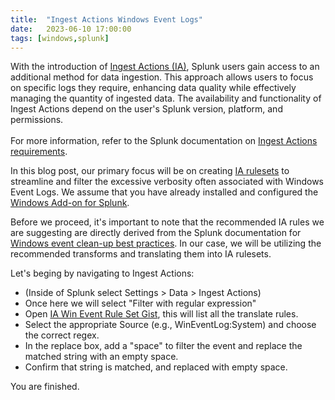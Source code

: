 ```yaml
---
title:  "Ingest Actions Windows Event Logs"
date:   2023-06-10 17:00:00
tags: [windows,splunk]
---
```


With the introduction of [Ingest Actions (IA)][ingest-actions], Splunk users gain access to an additional method for data ingestion. This approach allows users to focus on specific logs they require, enhancing data quality while effectively managing the quantity of ingested data. The availability and functionality of Ingest Actions depend on the user's Splunk version, platform, and permissions. 
<br />
<br />For more information, refer to the Splunk documentation on [Ingest Actions requirements][ia-reqs].

In this blog post, our primary focus will be on creating [IA rulesets][ia-rulesets] to streamline and filter the excessive verbosity often associated with Windows Event Logs. We assume that you have already installed and configured the [Windows Add-on for Splunk][win-event-add-on].

Before we proceed, it's important to note that the recommended IA rules we are suggesting are directly derived from the Splunk documentation for [Windows event clean-up best practices][win-event-bp-splunk]. In our case, we will be utilizing the recommended transforms and translating them into IA rulesets.

Let's beging by navigating to Ingest Actions:
- (Inside of Splunk select Settings > Data > Ingest Actions)
- Once here we will select "Filter with regular expression"
- Open [IA Win Event Rule Set Gist][ingest-action-win-event-rules], this will list all the translate rules. 
- Select the appropriate Source (e.g., WinEventLog:System) and choose the correct regex. 
- In the replace box, add a "space" to filter the event and replace the matched string with an empty space.
- Confirm that string is matched, and replaced with empty space.

You are finished.

[ingest-actions]: https://community.splunk.com/t5/Splunk-Tech-Talks/Introducing-Ingest-Actions-Filter-Mask-Route-Repeat/ba-p/608111
[ia-reqs]: https://docs.splunk.com/Documentation/Splunk/9.0.5/Data/DataIngest#Requirements
[ia-rulesets]: https://docs.splunk.com/Documentation/Splunk/9.0.5/Data/DataIngest#Introduction_to_rules_and_rulesets
[win-event-add-on]: https://docs.splunk.com/Documentation/WindowsAddOn/8.1.2/User/DeploytheSplunkAdd-onforWindowswithForwarderManagement
[win-event-bp-splunk]: https://docs.splunk.com/Documentation/WindowsAddOn/latest/User/Configuration#Configure_event_cleanup_best_practices_in_props.conf
[ingest-action-win-event-rules]: https://gist.github.com/animetauren/afddab3a2aff30526f6032766542ad22